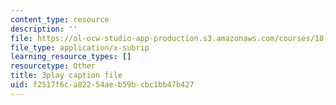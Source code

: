 ```yaml
---
content_type: resource
description: ''
file: https://ol-ocw-studio-app-production.s3.amazonaws.com/courses/18-01sc-single-variable-calculus-fall-2010/f2517f6ca82254aeb59bcbc1bb47b427_MK_0QHbUnIA.vtt
file_type: application/x-subrip
learning_resource_types: []
resourcetype: Other
title: 3play caption file
uid: f2517f6c-a822-54ae-b59b-cbc1bb47b427
---
```

